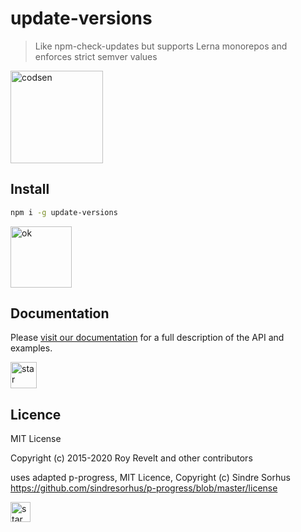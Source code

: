 # update-versions

> Like npm-check-updates but supports Lerna monorepos and enforces strict semver values

<img src="https://codsen.com/images/png-codsen-1.png" width="148" alt="codsen" align="center">

## Install

```bash
npm i -g update-versions
```

<img src="https://codsen.com/images/png-codsen-ok.png" width="98" alt="ok" align="center">

## Documentation

Please [visit our documentation](https://codsen.com/os/update-versions/) for a full description of the API and examples.

<img src="https://codsen.com/images/png-codsen-star.png" width="42" alt="star" align="center">

## Licence

MIT License

Copyright (c) 2015-2020 Roy Revelt and other contributors

uses adapted p-progress, MIT Licence, Copyright (c) Sindre Sorhus https://github.com/sindresorhus/p-progress/blob/master/license

<img src="https://codsen.com/images/png-codsen-star-small.png" width="32" alt="star" align="center">
